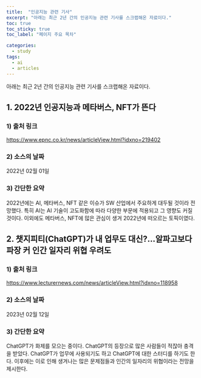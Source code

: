 ```yaml
---
title:  "인공지능 관련 기사"
excerpt: "아래는 최근 2년 간의 인공지능 관련 기사를 스크랩해온 자료이다."
toc: true
toc_sticky: true
toc_label: "페이지 주요 목차"

categories:
  - study
tags:
  - ai
  - articles
---
```


아래는 최근 2년 간의 인공지능 관련 기사를 스크랩해온 자료이다.

## 1. 2022년 인공지능과 메타버스, NFT가 뜬다

### 1) 출처 링크
https://www.epnc.co.kr/news/articleView.html?idxno=219402

### 2) 소스의 날짜
2022년 02월 01일

### 3) 간단한 요약
2022년에는 AI, 메타버스, NFT 같은 이슈가 SW 산업에서 주요하게 대두될 것이라 전망했다. 특히 AI는 AI 기술이 고도화함에 따라 다양한 부문에 적용되고 그 영향도 커질 것이다. 이외에도 메타버스, NFT에 많은 관심이 생겨 2022년에 떠오르는 토픽이였다.

## 2. 챗지피티(ChatGPT)가 내 업무도 대신?...알파고보다 파장 커 인간 일자리 위협 우려도

### 1) 출처 링크
https://www.lecturernews.com/news/articleView.html?idxno=118958

### 2) 소스의 날짜
2023년 02월 12일

### 3) 간단한 요약
ChatGPT가 화제를 모으는 중이다. ChatGPT의 등장으로 많은 사람들이 적잖아 충격을 받았다. ChatGPT가 업무에 사용되기도 하고 ChatGPT에 대한 스터디를 하기도 한다. 이후에는 이로 인해 생겨나는 많은 문제점들과 인간의 일자리의 위협이라는 전망을 제시한다.
